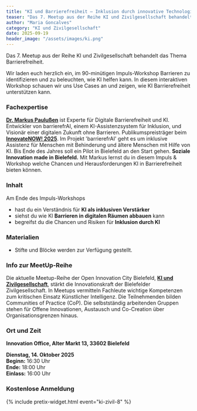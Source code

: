 ```yaml
---
title: "KI und Barrierefreiheit – Inklusion durch innovative Technologie ermöglichen."
teaser: "Das 7. Meetup aus der Reihe KI und Zivilgesellschaft behandelt das Thema Barrierefreiheit."
author: "Maria Goncalves"
category: "KI und Zivilgesellschaft"
date: 2025-09-19
header_image: "/assets/images/ki.png"
---
```


Das 7. Meetup aus der Reihe KI und Zivilgesellschaft behandelt das Thema Barrierefreiheit. 

Wir laden euch herzlich ein, im 90-minütigen Impuls-Workshop Barrieren zu identifizieren und zu beleuchten, wie KI helfen kann.
In diesem interaktiven Workshop schauen wir uns Use Cases an und zeigen, wie KI Barrierefreiheit unterstützen kann. 

### Fachexpertise
**[Dr. Markus Paulußen](https://www.linkedin.com/in/barrierefrai/)** ist Experte für Digitale Barrierefreiheit und KI. Entwickler von barrierefrAI, einem KI-Assistenzsystem für Inklusion, und Visionär einer digitalen Zukunft ohne Barrieren. 
Publikumspreisträger beim **[InnovateNOW! 2025](https://oic-bielefeld.de/beitraege/das-war-innovatenow/)**. Im Projekt 'barrierefrAI' geht es um inklusive Assistenz für Menschen mit Behinderung und ältere Menschen mit Hilfe von KI. Bis Ende des Jahres soll ein Pilot in Bielefeld an den Start gehen. **Soziale Innovation made in Bielefeld.**
Mit Markus lernst du in diesem Impuls & Workshop welche Chancen und Herausforderungen KI in Barrierefreiheit bieten können.

### Inhalt 
Am Ende des Impuls-Workshops
- hast du ein Verständnis für **KI als inklusiven Verstärker**
- siehst du wie KI **Barrieren in digitalen Räumen abbauen** kann
- begreifst du die Chancen und Risiken für **Inklusion durch KI**

### Materialien
- Stifte und Blöcke werden zur Verfügung gestellt. 

### Info zur MeetUp-Reihe
Die aktuelle Meetup-Reihe der Open Innovation City Bielefeld, [**KI und Zivilgesellschaft**](https://oic-bielefeld.de/ki/), stärkt die Innovationskraft der Bielefelder Zivilgesellschaft. In Meetups vermitteln Fachleute wichtige Kompetenzen zum kritischen Einsatz Künstlicher Intelligenz. Die Teilnehmenden bilden Communities of Practice (CoP). Die selbstständig arbeitenden Gruppen stehen für Offene Innovationen, Austausch und Co-Creation über Organisationsgrenzen hinaus.

### Ort und Zeit
**Innovation Office, Alter Markt 13, 33602 Bielefeld**

**Dienstag, 14. Oktober 2025**<br>
**Beginn:** 16:30 Uhr<br>
**Ende:** 18:00 Uhr<br>
**Einlass:** 16:00 Uhr

### Kostenlose Anmeldung
{% include pretix-widget.html event="ki-zivil-8" %}
